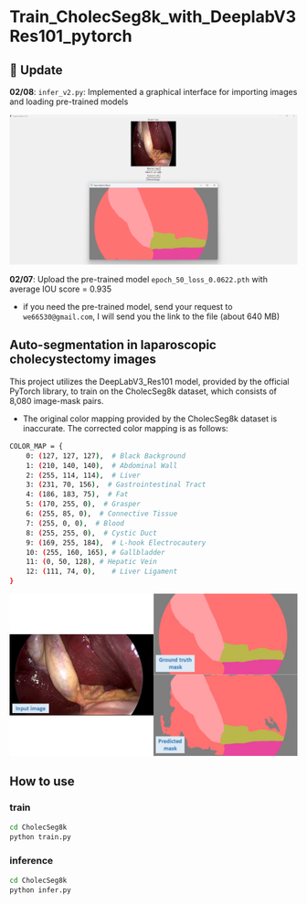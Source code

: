 # Train_CholecSeg8k_with_DeeplabV3Res101_pytorch
## 🚀 Update
__02/08__: ```infer_v2.py```: Implemented a graphical interface for importing images and loading pre-trained models

![Model will choose the picture with conversation fit your input](./infer_v2_demo.png)

__02/07__: Upload the pre-trained model ```epoch_50_loss_0.0622.pth``` with average IOU score = 0.935
* if you need the pre-trained model, send your request to ```we66530@gmail.com```, I will send you the link to the file (about 640 MB)
## Auto-segmentation in laparoscopic cholecystectomy images
This project utilizes the DeepLabV3_Res101 model, provided by the official PyTorch library, to train on the CholecSeg8k dataset, which consists of 8,080 image-mask pairs.
* The original color mapping provided by the CholecSeg8k dataset is inaccurate. The corrected color mapping is as follows:
``` bash
COLOR_MAP = {
    0: (127, 127, 127),  # Black Background
    1: (210, 140, 140),  # Abdominal Wall
    2: (255, 114, 114),  # Liver
    3: (231, 70, 156),  # Gastrointestinal Tract
    4: (186, 183, 75),  # Fat
    5: (170, 255, 0),  # Grasper
    6: (255, 85, 0),  # Connective Tissue
    7: (255, 0, 0),  # Blood
    8: (255, 255, 0),  # Cystic Duct
    9: (169, 255, 184),  # L-hook Electrocautery
    10: (255, 160, 165), # Gallbladder
    11: (0, 50, 128), # Hepatic Vein
    12: (111, 74, 0),    # Liver Ligament
}
```
![Model will choose the picture with conversation fit your input](./output/demo.jpg)
## How to use
### train
```bash
cd CholecSeg8k
python train.py
```
### inference
```bash
cd CholecSeg8k
python infer.py
```

